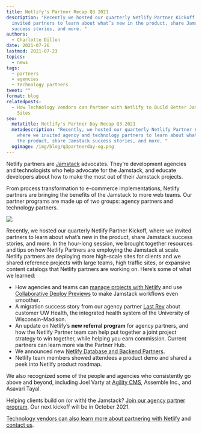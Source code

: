 ```yaml
---
title: Netlify's Partner Recap Q3 2021
description: "Recently we hosted our quarterly Netlify Partner Kickoff, where we
  invited partners to learn about what’s new in the product, share Jamstack
  success stories, and more. "
authors:
  - Charlotte Dillon
date: 2021-07-26
lastmod: 2021-07-23
topics:
  - news
tags:
  - partners
  - agencies
  - technology partners
tweet: ""
format: blog
relatedposts:
  - How Technology Vendors can Partner with Netlify to Build Better Jamstack
    Sites
seo:
  metatitle: Netlify's Partner Day Recap Q3 2021
  metadescription: "Recently, we hosted our quarterly Netlify Partner Kickoff,
    where we invited agency and technology partners to learn about what’s new in
    the product, share Jamstack success stories, and more. "
  ogimage: /img/blog/q3partnerday-og.png
---
```

Netlify partners are [Jamstack](https://www.netlify.com/jamstack/) advocates. They’re development agencies and technologists who help advocate for the Jamstack, and educate developers about how to make the most out of their Jamstack projects.

From process transformation to e-commerce implementations, Netlify partners are bringing the benefits of the Jamstack to more web teams. Our partner programs are made up of two groups: agency partners and technology partners.

![](https://lh3.googleusercontent.com/HxrV6nERzRht0UGTxVtwx4t_fuxEN9JafF3gp6WE-YOaP9HZfcYKMpuneqIy9hOOKazo9Zz9Zoy7qdXyxKuo73vJo4jKRIDZo3HNHyv-6p_UNyxru4JGs-Xm7nfZw04MGpmPVu2e)

Recently, we hosted our quarterly Netlify Partner Kickoff, where we invited partners to learn about what’s new in the product, share Jamstack success stories, and more. In the hour-long session, we brought together resources and tips on how Netlify Partners are employing the Jamstack at scale. Netlify partners are deploying more high-scale sites for clients and we shared reference projects with large teams, high traffic sites, or expansive content catalogs that Netlify partners are working on. Here’s some of what we learned:

* How agencies and teams can [manage projects with Netlify](https://www.netlify.com/blog/2021/07/19/the-agency-partners-guide-to-managing-client-projects-with-netlify/) and use [Collaborative Deploy Previews](https://www.netlify.com/products/deploy-previews/) to make Jamstack workflows even smoother.
* A migration success story from our agency partner [Last Rev](https://www.lastrev.com/) about customer UW Health, the integrated health system of the University of Wisconsin-Madison.
* An update on Netlify’s **new referral program** for agency partners, and how the Netlify Partner team can help put together a joint project strategy to win together, while helping you earn commission. Current partners can learn more via the Partner Hub. 
* We announced new [Netlify Database and Backend Partners](https://www.netlify.com/blog/2021/07/20/netlify-adds-four-database-backend-partners-to-its-enterprise-tech-showcase/).
* Netlify team members showed attendees a product demo and shared a peek into Netlify product roadmap.

We also recognized some of the people and agencies who consistently go above and beyond, including Joel Varty at [Agility CMS](https://agilitycms.com/partners/integrations/netlify), Assemble Inc., and Asavari Tayal.

Helping clients build on (or with) the Jamstack? [Join our agency partner program](https://www.netlify.com/partners/agency/). Our next kickoff will be in October 2021.

[Technology vendors can also learn more about partnering with Netlify](https://www.netlify.com/blog/2020/12/15/how-technology-vendors-can-partner-with-netlify-to-build-better-jamstack-sites/) and [contact us](mailto:partners@netlify.com).
